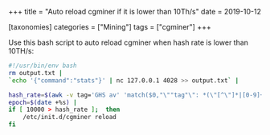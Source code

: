 +++
title = "Auto reload cgminer if it is lower than 10Th/s"
date = 2019-10-12

[taxonomies] 
categories = ["Mining"]
tags = ["cgminer"]
+++

Use this bash script to auto reload cgminer when hash rate is lower than 10TH/s:

<!-- more -->
```bash
#!/usr/bin/env bash
rm output.txt |
`echo '{"command":"stats"}' | nc 127.0.0.1 4028 >> output.txt` |

hash_rate=$(awk -v tag='GHS av' 'match($0,"\""tag"\": *(\"[^\"]*|[0-9]+)") { val=substr($0,RSTART,RLENGTH); sub(/^"[^"]+": *"?/,"",val); print val }' output.txt) |
epoch=$(date +%s) |
if [ 10000 > hash_rate ];  then 
	/etc/init.d/cgminer reload
fi
```